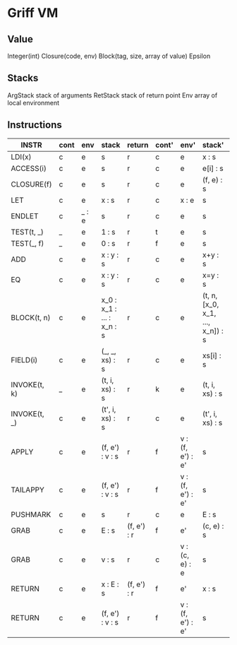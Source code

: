 # Griff VM

## Value

Integer(int)
Closure(code, env)
Block(tag, size, array of value)
Epsilon

## Stacks

ArgStack stack of arguments
RetStack stack of return point
Env      array of local environment

## Instructions
| INSTR        | cont | env   | stack                     | return      | cont' | env'             | stack'                           | return'    |
|--------------|------|-------|---------------------------|-------------|-------|------------------|----------------------------------|------------|
| LDI(x)       | c    | e     | s                         | r           | c     | e                | x : s                            | r          |
| ACCESS(i)    | c    | e     | s                         | r           | c     | e                | e[i] : s                         | r          |
| CLOSURE(f)   | c    | e     | s                         | r           | c     | e                | (f, e) : s                       | r          |
| LET          | c    | e     | x : s                     | r           | c     | x : e            | s                                | r          |
| ENDLET       | c    | _ : e | s                         | r           | c     | e                | s                                | r          |
| TEST(t, _)   | _    | e     | 1 : s                     | r           | t     | e                | s                                | r          |
| TEST(_, f)   | _    | e     | 0 : s                     | r           | f     | e                | s                                | r          |
| ADD          | c    | e     | x : y : s                 | r           | c     | e                | x+y : s                          | r          |
| EQ           | c    | e     | x : y : s                 | r           | c     | e                | x=y : s                          | r          |
| BLOCK(t, n)  | c    | e     | x_0 : x_1 : ... : x_n : s | r           | c     | e                | (t, n, [x_0, x_1, ..., x_n]) : s | r          |
| FIELD(i)     | c    | e     | (_, _, xs) : s            | r           | c     | e                | xs[i] : s                        | r          |
| INVOKE(t, k) | _    | e     | (t, i, xs) : s            | r           | k     | e                | (t, i, xs) : s                   | r          |
| INVOKE(t, _) | c    | e     | (t', i, xs) : s           | r           | c     | e                | (t', i, xs) : s                  | r          |
| APPLY        | c    | e     | (f, e') : v : s           | r           | f     | v : (f, e') : e' | s                                | (c, e) : r |
| TAILAPPY     | c    | e     | (f, e') : v : s           | r           | f     | v : (f, e') : e' | s                                | r          |
| PUSHMARK     | c    | e     | s                         | r           | c     | e                | E : s                            | r          |
| GRAB         | c    | e     | E : s                     | (f, e') : r | f     | e'               | (c, e) : s                       | r          |
| GRAB         | c    | e     | v : s                     | r           | c     | v : (c, e) : e   | s                                | r          |
| RETURN       | c    | e     | x : E : s                 | (f, e') : r | f     | e'               | x : s                            | r          |
| RETURN       | c    | e     | (f, e') : v : s           | r           | f     | v : (f, e') : e' | s                                | r          |